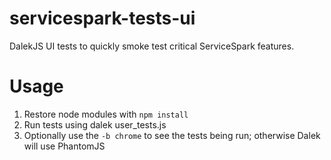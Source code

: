 # servicespark-tests-ui
DalekJS UI tests to quickly smoke test critical ServiceSpark features.

# Usage
1. Restore node modules with `npm install`
2. Run tests using dalek user_tests.js
3. Optionally use the `-b chrome` to see the tests being run; otherwise Dalek will use PhantomJS
